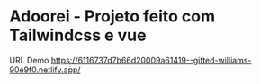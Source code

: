 # Adoorei - Projeto feito com Tailwindcss e vue

URL Demo
https://6116737d7b66d20009a61419--gifted-williams-90e9f0.netlify.app/
